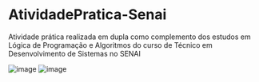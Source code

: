# AtividadePratica-Senai

Atividade prática realizada em dupla como complemento dos estudos em Lógica de Programação e Algoritmos do curso de Técnico em Desenvolvimento de Sistemas no SENAI 

![image](https://github.com/user-attachments/assets/da00298e-5786-4981-9bd7-24c3d6b3a8f8)
![image](https://github.com/user-attachments/assets/6c8e8464-cda1-4819-9925-6859dfba49af)



